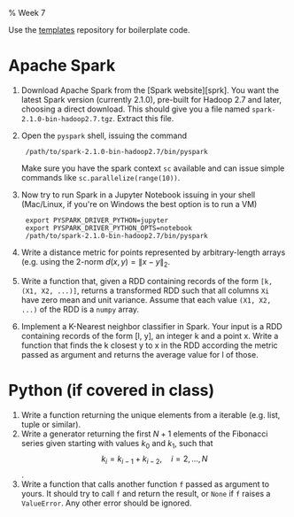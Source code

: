 % Week 7

Use the [templates][templ] repository for boilerplate code.

# Apache Spark

1. Download Apache Spark from the [Spark website][sprk]. You want the
   latest Spark version (currently 2.1.0), pre-built for Hadoop 2.7
   and later, choosing a direct download. This should give you a file
   named `spark-2.1.0-bin-hadoop2.7.tgz`. Extract this file.
2. Open the `pyspark` shell, issuing the command

        /path/to/spark-2.1.0-bin-hadoop2.7/bin/pyspark

   Make sure you have the spark context `sc` available and can issue
   simple commands like `sc.parallelize(range(10))`.
3. Now try to run Spark in a Jupyter Notebook issuing in your shell
   (Mac/Linux, if you're on Windows the best option is to run a VM)

        export PYSPARK_DRIVER_PYTHON=jupyter
        export PYSPARK_DRIVER_PYTHON_OPTS=notebook
        /path/to/spark-2.1.0-bin-hadoop2.7/bin/pyspark

4. Write a distance metric for points represented by arbitrary-length
   arrays (e.g. using the 2-norm $d(x,y) = \|x-y\|_2$.
5. Write a function that, given a RDD containing records of the form
   `[k, (X1, X2, ...)]`, returns a transformed RDD such that all
   columns `Xi` have zero mean and unit variance. Assume that each
   value `(X1, X2, ...)` of the RDD is a `numpy` array.
6. Implement a K-Nearest neighbor classifier in Spark. Your input is a
   RDD containing records of the form [l, y], an integer k and a point
   x. Write a function that finds the k closest y to x in the RDD
   according the metric passed as argument and returns the average
   value for l of those.


# Python (if covered in class)

1. Write a function returning the unique elements from a iterable
   (e.g. list, tuple or similar).
2. Write a generator returning the first $N + 1$ elements of the
   Fibonacci series given starting with values $k_0$ and $k_1$, such
   that $$k_i = k_{i-1} + k_{i-2},\quad i = 2, \ldots, N$$.
3. Write a function that calls another function `f` passed as argument
   to yours. It should try to call `f` and return the result, or
   `None` if `f` raises a `ValueError`. Any other error should be
   ignored.

[templ]: https://github.com/dhesse/STK-INF4000-templates
